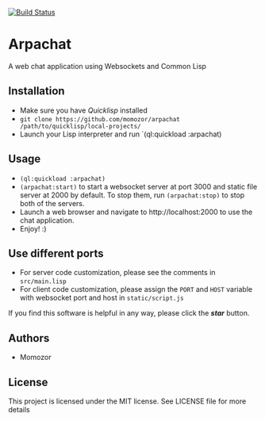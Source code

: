 [![Build Status](https://travis-ci.org/momozor/arpachat.svg?branch=master)](https://travis-ci.org/momozor/arpachat)
# Arpachat
A web chat application using Websockets and Common Lisp

## Installation
* Make sure you have *Quicklisp* installed
* `git clone https://github.com/momozor/arpachat /path/to/quicklisp/local-projects/`
* Launch your Lisp interpreter and run `(ql:quickload :arpachat)

## Usage
* `(ql:quickload :arpachat)`
* `(arpachat:start)` to start a websocket server at port 3000 
and static file server at 2000 by default. To stop them, run `(arpachat:stop)` to stop both of the
servers.
* Launch a web browser and navigate to http://localhost:2000 to use the chat application.
* Enjoy! :)

## Use different ports
* For server code customization, please see the comments in `src/main.lisp`
* For client code customization, please assign the `PORT` and `HOST` variable
with websocket port and host in `static/script.js`

If you find this software is helpful in any way, please click the ***star*** button.

## Authors
* Momozor

## License
This project is licensed under the MIT license. See LICENSE file for more details
